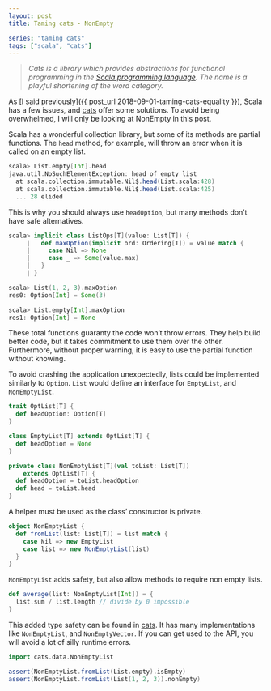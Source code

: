 ```yaml
---
layout: post
title: Taming cats - NonEmpty

series: "taming cats"
tags: ["scala", "cats"]
---
```


> *Cats is a library which provides abstractions for functional programming in the [Scala programming language](https://scala-lang.org/). The name is a playful shortening of the word category.*

As [I said previously]({{ post_url 2018-09-01-taming-cats-equality }}), Scala has a few issues, and [cats](https://typelevel.org/cats/) offer some solutions. To avoid being overwhelmed, I will only be looking at NonEmpty in this post.

Scala has a wonderful collection library, but some of its methods are partial functions. The `head` method, for example, will throw an error when it is called on an empty list.

```scala
scala> List.empty[Int].head
java.util.NoSuchElementException: head of empty list
  at scala.collection.immutable.Nil$.head(List.scala:428)
  at scala.collection.immutable.Nil$.head(List.scala:425)
  ... 28 elided
```

This is why you should always use `headOption`, but many methods don’t have safe alternatives.

```scala
scala> implicit class ListOps[T](value: List[T]) {
     |   def maxOption(implicit ord: Ordering[T]) = value match {
     |     case Nil => None
     |     case _ => Some(value.max)
     |   }
     | }

scala> List(1, 2, 3).maxOption
res0: Option[Int] = Some(3)

scala> List.empty[Int].maxOption
res1: Option[Int] = None
```

These total functions guaranty the code won’t throw errors. They help build better code, but it takes commitment to use them over the other. Furthermore, without proper warning, it is easy to use the partial function without knowing.

To avoid crashing the application unexpectedly, lists could be implemented similarly to `Option`. `List` would define an interface for `EmptyList`, and `NonEmptyList`.

```scala
trait OptList[T] {
  def headOption: Option[T]
}

class EmptyList[T] extends OptList[T] {
  def headOption = None
}

private class NonEmptyList[T](val toList: List[T])
    extends OptList[T] {
  def headOption = toList.headOption
  def head = toList.head
}
```

A helper must be used as the class’ constructor is private.

```scala
object NonEmptyList {
  def fromList(list: List[T]) = list match {
    case Nil => new EmptyList
    case list => new NonEmptyList(list)
  }
}
```

`NonEmptyList` adds safety, but also allow methods to require non empty lists.

```scala
def average(list: NonEmptyList[Int]) = {
  list.sum / list.length // divide by 0 impossible
}
```

This added type safety can be found in [cats](https://typelevel.org/cats/datatypes/nel.html). It has many implementations like `NonEmptyList`, and `NonEmptyVector`. If you can get used to the API, you will avoid a lot of silly runtime errors.

```scala
import cats.data.NonEmptyList

assert(NonEmptyList.fromList(List.empty).isEmpty)
assert(NonEmptyList.fromList(List(1, 2, 3)).nonEmpty)
```
